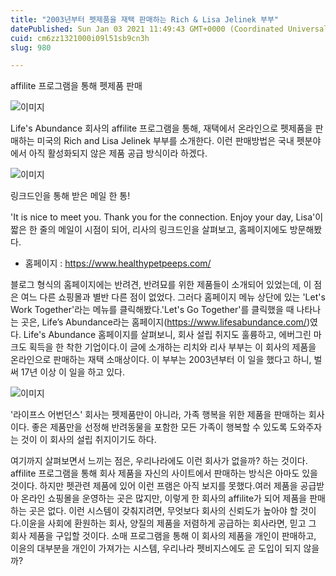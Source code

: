 ```yaml
---
title: "2003년부터 펫제품을 재택 판매하는 Rich & Lisa Jelinek 부부"
datePublished: Sun Jan 03 2021 11:49:43 GMT+0000 (Coordinated Universal Time)
cuid: cm6zz1321000i09l51sb9cn3h
slug: 980

---
```



affilite 프로그램을 통해 펫제품 판매

![이미지](https://cdn.hashnode.com/res/hashnode/image/upload/v1739247453072/e79016f1-5b3e-4de7-94ce-d32b9ff19cc3.png)

Life's Abundance 회사의 affilite 프로그램을 통해, 재택에서 온라인으로 펫제품을 판매하는 미국의 Rich and Lisa Jelinek 부부를 소개한다. 이런 판매방법은 국내 펫분야에서 아직 활성화되지 않은 제품 공급 방식이라 하겠다.

![이미지](https://cdn.hashnode.com/res/hashnode/image/upload/v1739247454372/f88f7b81-9539-477e-a3e9-bb5a8bd41131.jpeg)

링크드인을 통해 받은 메일 한 통!

'It is nice to meet you. Thank you for the connection. Enjoy your day, Lisa'이 짧은 한 줄의 메일이 시점이 되어, 리사의 링크드인을 살펴보고, 홈페이지에도 방문해봤다.

* 홈페이지 : https://www.healthypetpeeps.com/

블로그 형식의 홈페이지에는 반려견, 반려묘를 위한 제품들이 소개되어 있었는데, 이 점은 여느 다른 쇼핑몰과 별반 다른 점이 없었다. 그러다 홈페이지 메뉴 상단에 있는 'Let's Work Together'라는 메뉴를 클릭해봤다.'Let's Go Together'를 클릭했을 때 나타나는 곳은, Life’s Abundance라는 홈페이지(https://www.lifesabundance.com/)였다. Life's Abundance 홈페이지를 살펴보니, 회사 설립 취지도 훌륭하고, 에버그린 마크도 획득을 한 착한 기업이다.이 글에 소개하는 리치와 리사 부부는 이 회사의 제품을 온라인으로 판매하는 재택 소매상이다. 이 부부는 2003년부터 이 일을 했다고 하니, 벌써 17년 이상 이 일을 하고 있다.

![이미지](https://cdn.hashnode.com/res/hashnode/image/upload/v1739247456255/48898fd3-75e3-48d6-85d0-416c8129af59.jpeg)

'라이프스 어번던스' 회사는 펫제품만이 아니라, 가족 행복을 위한 제품을 판매하는 회사이다. 좋은 제품만을 선정해 반려동물을 포함한 모든 가족이 행복할 수 있도록 도와주자는 것이 이 회사의 설립 취지이기도 하다.

여기까지 살펴보면서 느끼는 점은, 우리나라에도 이런 회사가 없을까? 하는 것이다. affilite 프로그램을 통해 회사 제품을 자신의 사이트에서 판매하는 방식은 아마도 있을 것이다. 하지만 펫관련 제품에 있어 이런 프램은 아직 보지를 못했다.여러 제품을 공급받아 온라인 쇼핑몰을 운영하는 곳은 많지만, 이렇게 한 회사의 affilite가 되어 제품을 판매하는 곳은 없다. 이런 시스템이 갖춰지려면, 무엇보다 회사의 신뢰도가 높아야 할 것이다.이윤을 사회에 환원하는 회사, 양질의 제품을 저렴하게 공급하는 회사라면, 믿고 그 회사 제품을 구입할 것이다. 소매 프로그램을 통해 이 회사의 제품을 개인이 판매하고, 이윤의 대부분을 개인이 가져가는 시스템, 우리나라 펫비지스에도 곧 도입이 되지 않을까?